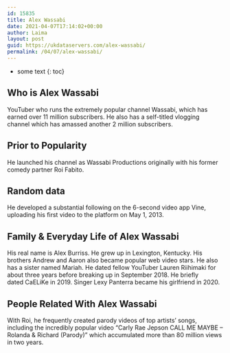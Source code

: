```yaml
---
id: 15835
title: Alex Wassabi
date: 2021-04-07T17:14:02+00:00
author: Laima
layout: post
guid: https://ukdataservers.com/alex-wassabi/
permalink: /04/07/alex-wassabi/
---
```


* some text
{: toc}


## Who is Alex Wassabi
                  
                  
                  
YouTuber who runs the extremely popular channel Wassabi, which has earned over 11 million subscribers. He also has a self-titled vlogging channel which has amassed another 2 million subscribers. 
                  
              
            
              
            
                
                
                
## Prior to Popularity
                  
                  
                  
He launched his channel as Wassabi Productions originally with his former comedy partner Roi Fabito. 
                  
              
            
              
            
                
                
                
## Random data
                  
                  
                  
He developed a substantial following on the 6-second video app Vine, uploading his first video to the platform on May 1, 2013. 
                  
              
            
              
            
                
                
                
## Family & Everyday Life of Alex Wassabi
                  
                  
                  
His real name is Alex Burriss. He grew up in Lexington, Kentucky. His brothers Andrew and Aaron also became popular web video stars. He also has a sister named Mariah. He dated fellow YouTuber Lauren Riihimaki for about three years before breaking up in September 2018. He briefly dated CaELiKe in 2019. Singer Lexy Panterra became his girlfriend in 2020.
                  
              
            
              
            
                
                
                
## People Related With Alex Wassabi
                  
                  
                  
With Roi, he frequently created parody videos of top artists&#8217; songs, including the incredibly popular video &#8220;Carly Rae Jepson CALL ME MAYBE &#8211; Rolanda & Richard (Parody)&#8221; which accumulated more than 80 million views in two years. 
                  
              
            
              
            
                
              
            
              
              
            
            
              
            
          
          
          